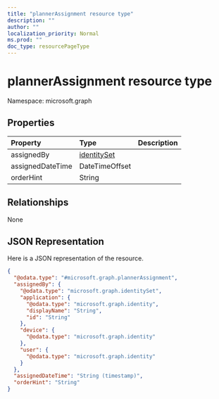 ```yaml
---
title: "plannerAssignment resource type"
description: ""
author: ""
localization_priority: Normal
ms.prod: ""
doc_type: resourcePageType
---
```


# plannerAssignment resource type


Namespace: microsoft.graph



## Properties
|Property|Type|Description|
|:---|:---|:---|
|assignedBy|[identitySet](../resources/identityset.md)||
|assignedDateTime|DateTimeOffset||
|orderHint|String||

## Relationships
None

## JSON Representation
Here is a JSON representation of the resource.
<!-- {
  "blockType": "resource",
  "@odata.type": "microsoft.graph.plannerAssignment"
}
-->
``` json
{
  "@odata.type": "#microsoft.graph.plannerAssignment",
  "assignedBy": {
    "@odata.type": "microsoft.graph.identitySet",
    "application": {
      "@odata.type": "microsoft.graph.identity",
      "displayName": "String",
      "id": "String"
    },
    "device": {
      "@odata.type": "microsoft.graph.identity"
    },
    "user": {
      "@odata.type": "microsoft.graph.identity"
    }
  },
  "assignedDateTime": "String (timestamp)",
  "orderHint": "String"
}
```

